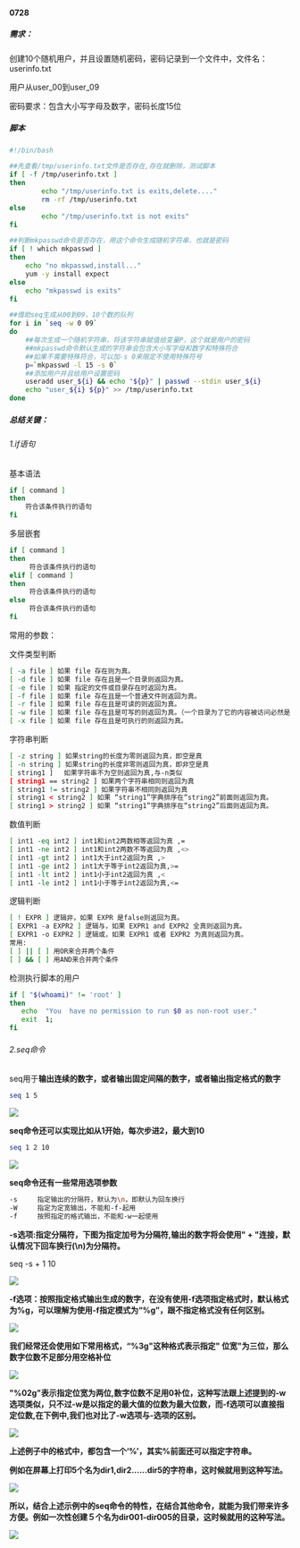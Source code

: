 #### 0728

##### 需求：

创建10个随机用户，并且设置随机密码，密码记录到一个文件中，文件名：userinfo.txt

用户从user_00到user_09

密码要求：包含大小写字母及数字，密码长度15位

##### 脚本

```bash
#!/bin/bash

##先查看/tmp/userinfo.txt文件是否存在,存在就删除，测试脚本
if [ -f /tmp/userinfo.txt ]
then
        echo "/tmp/userinfo.txt is exits,delete...."
        rm -rf /tmp/userinfo.txt
else
        echo "/tmp/userinfo.txt is not exits"
fi

##判断mkpasswd命令是否存在，用这个命令生成随机字符串，也就是密码
if [ ! which mkpasswd ]
then
	echo "no mkpasswd,install..."
	yum -y install expect
else
	echo "mkpasswd is exits"
fi

##借助seq生成从00到09，10个数的队列
for i in `seq -w 0 09`
do
	##每次生成一个随机字符串，将该字符串赋值给变量P，这个就是用户的密码
	##mkpasswd命令默认生成的字符串会包含大小写字母和数字和特殊符合
	##如果不需要特殊符合，可以加-s 0来限定不使用特殊符号
	p=`mkpasswd -l 15 -s 0`
	##添加用户并且给用户设置密码
	useradd user_${i} && echo "${p}" | passwd --stdin user_${i}
	echo "user_${i} ${p}" >> /tmp/userinfo.txt
done

```







##### 总结关键：

###### 1.if语句

基本语法

```bash
if [ command ]
then
	符合该条件执行的语句
fi
```

多层嵌套

```bash
if [ command ]
then
     符合该条件执行的语句
elif [ command ]
then
     符合该条件执行的语句
else
     符合该条件执行的语句
fi
```

常用的参数：

文件类型判断

```bash
[ -a file ] 如果 file 存在则为真。
[ -d file ] 如果 file 存在且是一个目录则返回为真。
[ -e file ] 如果 指定的文件或目录存在时返回为真。
[ -f file ] 如果 file 存在且是一个普通文件则返回为真。
[ -r file ] 如果 file 存在且是可读的则返回为真。
[ -w file ] 如果 file 存在且是可写的则返回为真。（一个目录为了它的内容被访问必然是可执行的）
[ -x file ] 如果 file 存在且是可执行的则返回为真。
```

字符串判断

```bash
[ -z string ] 如果string的长度为零则返回为真，即空是真
[ -n string ] 如果string的长度非零则返回为真，即非空是真
[ string1 ]　 如果字符串不为空则返回为真,与-n类似
[ string1 == string2 ] 如果两个字符串相同则返回为真
[ string1 != string2 ] 如果字符串不相同则返回为真
[ string1 < string2 ] 如果 “string1”字典排序在“string2”前面则返回为真。
[ string1 > string2 ] 如果 “string1”字典排序在“string2”后面则返回为真。
```

数值判断

```bash
[ int1 -eq int2 ] int1和int2两数相等返回为真 ,=
[ int1 -ne int2 ] int1和int2两数不等返回为真 ,<>
[ int1 -gt int2 ] int1大于int2返回为真 ,>
[ int1 -ge int2 ] int1大于等于int2返回为真,>=
[ int1 -lt int2 ] int1小于int2返回为真 ,<
[ int1 -le int2 ] int1小于等于int2返回为真,<=
```

逻辑判断

```bash
[ ! EXPR ] 逻辑非，如果 EXPR 是false则返回为真。
[ EXPR1 -a EXPR2 ] 逻辑与，如果 EXPR1 and EXPR2 全真则返回为真。
[ EXPR1 -o EXPR2 ] 逻辑或，如果 EXPR1 或者 EXPR2 为真则返回为真。
常用:
[ ] || [ ] 用OR来合并两个条件
[ ] && [ ] 用AND来合并两个条件
```

检测执行脚本的用户

```bash
if [ "$(whoami)" != 'root' ]
then
   echo  "You  have no permission to run $0 as non-root user."
   exit  1;
fi
```









###### 2.seq命令

seq用于**输出连续的数字，或者输出固定间隔的数字，或者输出指定格式的数字**

```bash
seq 1 5
```

![](https://raw.githubusercontent.com/Romantic-1/ImgBed/main/20250728144933259.png)

**seq命令还可以实现比如从1开始，每次步进2，最大到10**

```bash
seq 1 2 10
```

![](https://raw.githubusercontent.com/Romantic-1/ImgBed/main/20250728145030419.png)

**seq命令还有一些常用选项参数**

```bash
-s     指定输出的分隔符，默认为\n，即默认为回车换行
-W     指定为定宽输出，不能和-f-起用
-f     按照指定的格式输出，不能和-w一起使用
```

**-s选项:指定分隔符，下图为指定加号为分隔符,输出的数字将会使用" + "连接，默认情况下回车换行(\n)为分隔符。**

seq -s + 1 10

![](https://raw.githubusercontent.com/Romantic-1/ImgBed/main/20250728145210333.png)

**-f选项：按照指定格式输出生成的数字，在没有使用-f选项指定格式时，默认格式为%g，可以理解为使用-f指定模式为“%g”，跟不指定格式没有任何区别。**

![](https://raw.githubusercontent.com/Romantic-1/ImgBed/main/20250728160035488.png)

**我们经常还会使用如下常用格式，“%3g"这种格式表示指定" 位宽"为三位，那么数字位数不足部分用空格补位**

![](https://raw.githubusercontent.com/Romantic-1/ImgBed/main/20250728160134901.png)

**"%02g"表示指定位宽为两位,数字位数不足用0补位，这种写法跟上述提到的-w选项类似，只不过-w是以指定的最大值的位数为最大位数，而-f选项可以直接指定位数,在下例中,我们也对比了-w选项与-选项的区别。**

![](https://raw.githubusercontent.com/Romantic-1/ImgBed/main/20250728160212963.png)

**上述例子中的格式中，都包含一个‘%’，其实%前面还可以指定字符串。**

**例如在屏幕上打印5个名为dir1,dir2......dir5的字符串，这时候就用到这种写法。**

![](https://raw.githubusercontent.com/Romantic-1/ImgBed/main/20250728160239298.png)

**所以，结合上述示例中的seq命令的特性，在结合其他命令，就能为我们带来许多方便。例如一次性创建５个名为dir001-dir005的目录，这时候就用的这种写法。**

![](https://raw.githubusercontent.com/Romantic-1/ImgBed/main/20250728160346509.png)
